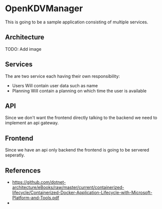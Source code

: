 # OpenKDVManager
This is going to be a sample application consisting of multiple services.

## Architecture
TODO: Add image

## Services
The are two service each having their own responsibility:
- Users
  Will contain user data such as name
- Planning
  Will contain a planning on which time the user is available

## API
Since we don't want the frontend directly talking to the backend we need to implement an api gateway.

## Frontend
Since we have an api only backend the frontend is going to be servered seperatly. 

## References
- https://github.com/dotnet-architecture/eBooks/raw/master/current/containerized-lifecycle/Containerized-Docker-Application-Lifecycle-with-Microsoft-Platform-and-Tools.pdf
- 
